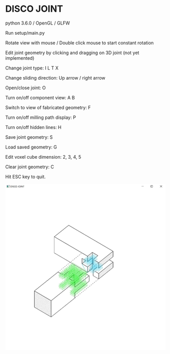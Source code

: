 # DISCO JOINT

python 3.6.0 / OpenGL / GLFW

Run setup/main.py

Rotate view with mouse / Double click mouse to start constant rotation

Edit joint geometry by clicking and dragging on 3D joint (not yet implemented)

Change joint type: I L T X

Change sliding direction: Up arrow / right arrow

Open/close joint: O

Turn on/off component view: A B

Switch to view of fabricated geometry: F

Turn on/off milling path display: P

Turn on/off hidden lines: H

Save joint geometry: S

Load saved geometry: G

Edit voxel cube dimension: 2, 3, 4, 5

Clear joint geometry: C


Hit ESC key to quit.

![disco_joint_interface.py screenshot](Screenshot.JPG)
